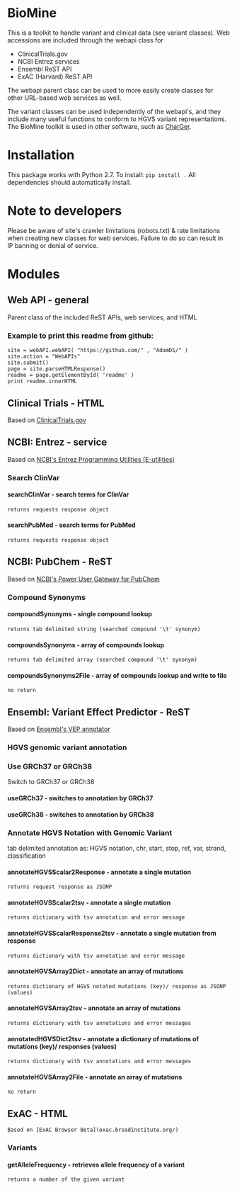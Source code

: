 # BioMine
This is a toolkit to handle variant and clinical data (see variant classes). Web accessions are included through the webapi class for 

- ClinicalTrials.gov
- NCBI Entrez services
- Ensembl ReST API
- ExAC (Harvard) ReST API

The webapi parent class can be used to more easily create classes for other URL-based web services as well.

The variant classes can be used independently of the webapi's, and they include many useful functions to conform to HGVS variant representations. The BioMine toolkit is used in other software, such as [CharGer](https://github.com/ding-lab/CharGer).
# Installation
This package works with Python 2.7. To install:
`pip install .`
All dependencies should automatically install.
# Note to developers
Please be aware of site's crawler limitations (robots.txt) & rate limitations when creating new classes for web services. Failure to do so can result in IP banning or denial of service.
# Modules
## Web API - general
Parent class of the included ReST APIs, web services, and HTML
### Example to print this readme from github:
	site = webAPI.webAPI( "https://github.com/" , "AdamDS/" )
	site.action = "WebAPIs"
	site.submit()
	page = site.parseHTMLResponse()
	readme = page.getElementById( 'readme' )
	print readme.innerHTML
## Clinical Trials - HTML
Based on [ClinicalTrials.gov](https://clinicaltrials.gov/ct2/info/linking)
## NCBI: Entrez - service
Based on [NCBI's Entrez Programming Utilities (E-utilities)](http://www.ncbi.nlm.nih.gov/books/NBK25501/)
### Search ClinVar
#### searchClinVar - search terms for ClinVar
	returns requests response object
#### searchPubMed - search terms for PubMed
	returns requests response object
## NCBI: PubChem - ReST
Based on [NCBI's Power User Gateway for PubChem](http://www.ncbi.nlm.nih.gov/home/api.shtml)
### Compound Synonyms
#### compoundSynonyms - single compound lookup
	returns tab delimited string (searched compound '\t' synonym)
#### compoundsSynonyms - array of compounds lookup
	returns tab delimited array (searched compound '\t' synonym)
#### compoundsSynonyms2File - array of compounds lookup and write to file
	no return
## Ensembl: Variant Effect Predictor - ReST
Based on [Ensembl's VEP annotator](http://rest.ensembl.org/#Variation)
### HGVS genomic variant annotation
### Use GRCh37 or GRCh38
Switch to GRCh37 or GRCh38
#### useGRCh37 - switches to annotation by GRCh37
#### useGRCh38 - switches to annotation by GRCh38
### Annotate HGVS Notation with Genomic Variant
tab delimited annotation as:
HGVS notation, chr, start, stop, ref, var, strand, classification
#### annotateHGVSScalar2Response - annotate a single mutation
	returns request response as JSONP
#### annotateHGVSScalar2tsv - annotate a single mutation
	returns dictionary with tsv annotation and error message
#### annotateHGVSScalarResponse2tsv - annotate a single mutation from response
	returns dictionary with tsv annotation and error message
#### annotateHGVSArray2Dict - annotate an array of mutations
	returns dictionary of HGVS notated mutations (key)/ response as JSONP (values)
#### annotateHGVSArray2tsv - annotate an array of mutations
	returns dictionary with tsv annotations and error messages
#### annotatedHGVSDict2tsv - annotate a dictionary of mutations of mutations (key)/ responses (values) 
	returns dictionary with tsv annotations and error messages
#### annotateHGVSArray2File - annotate an array of mutations
	no return
## ExAC - HTML
	Based on [ExAC Browser Beta](exac.broadinstitute.org/)
### Variants
#### getAlleleFrequency - retrieves allele frequency of a variant
	returns a number of the given variant

